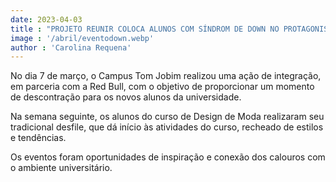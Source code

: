 ```yaml
---
date: 2023-04-03
title : "PROJETO REUNIR COLOCA ALUNOS COM SÍNDROM DE DOWN NO PROTAGONISMO"
image : '/abril/eventodown.webp'
author : 'Carolina Requena'
---
```

No dia 7 de março, o Campus Tom Jobim realizou uma ação de integração, em parceria com a Red Bull, com o objetivo de proporcionar um momento de descontração para os novos alunos da universidade.

Na semana seguinte, os alunos do curso de Design de Moda realizaram seu tradicional desfile, que dá início às atividades do curso, recheado de estilos e tendências.

Os eventos foram oportunidades de inspiração e conexão dos calouros com o ambiente universitário.
